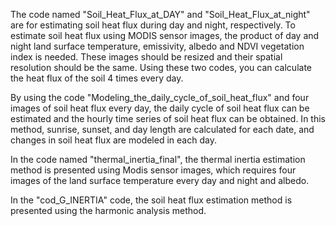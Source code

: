 The code named "Soil_Heat_Flux_at_DAY" and "Soil_Heat_Flux_at_night" are for estimating soil heat flux during day and night, respectively. To estimate soil heat flux using MODIS sensor images, the product of day and night land surface temperature, emissivity, albedo and NDVI vegetation index is needed. These images should be resized and their spatial resolution should be the same. Using these two codes, you can calculate the heat flux of the soil 4 times every day.
	
 By using the code "Modeling_the_daily_cycle_of_soil_heat_flux" and four images of soil heat flux every day, the daily cycle of soil heat flux can be estimated and the hourly time series of soil heat flux can be obtained. In this method, sunrise, sunset, and day length are calculated for each date, and changes in soil heat flux are modeled in each day.
	
 In the code named "thermal_inertia_final", the thermal inertia estimation method is presented using Modis sensor images, which requires four images of the land surface temperature every day and night and albedo.
	
 In the "cod_G_INERTIA" code, the soil heat flux estimation method is presented using the harmonic analysis method.
